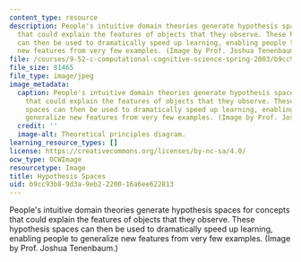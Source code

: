 ```yaml
---
content_type: resource
description: People's intuitive domain theories generate hypothesis spaces for concepts
  that could explain the features of objects that they observe. These hypothesis spaces
  can then be used to dramatically speed up learning, enabling people to generalize
  new features from very few examples. (Image by Prof. Joshua Tenenbaum.)
file: /courses/9-52-c-computational-cognitive-science-spring-2003/b9cc93b89d3a9eb2220016a6ee622813_9-52s03.jpg
file_size: 81465
file_type: image/jpeg
image_metadata:
  caption: People's intuitive domain theories generate hypothesis spaces for concepts
    that could explain the features of objects that they observe. These hypothesis
    spaces can then be used to dramatically speed up learning, enabling people to
    generalize new features from very few examples. (Image by Prof. Joshua Tenenbaum.)
  credit: ''
  image-alt: Theoretical principles diagram.
learning_resource_types: []
license: https://creativecommons.org/licenses/by-nc-sa/4.0/
ocw_type: OCWImage
resourcetype: Image
title: Hypothesis Spaces
uid: b9cc93b8-9d3a-9eb2-2200-16a6ee622813
---
```

People's intuitive domain theories generate hypothesis spaces for concepts that could explain the features of objects that they observe. These hypothesis spaces can then be used to dramatically speed up learning, enabling people to generalize new features from very few examples. (Image by Prof. Joshua Tenenbaum.)